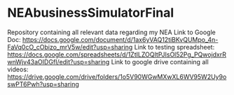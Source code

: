 # NEAbusinessSimulatorFinal
Repository containing all relevant data regarding my NEA
Link to Google Doc: https://docs.google.com/document/d/1ax6yVAQ12tiBKvQUMpo_4n-FaVq0cO_cObizo_mrV5w/edit?usp=sharing
Link to testing spreadsheet: https://docs.google.com/spreadsheets/d/1ZtILZOQItPJIsOl52Pg_PQwojdxrRwnWjv43aOIDGfI/edit?usp=sharing
Link to google drive containing all videos: https://drive.google.com/drive/folders/1o5V90WGwMXwXL6WV95W2Uy9oswPT6Pwh?usp=sharing
